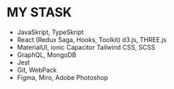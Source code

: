 # MY STASK
 - JavaSkript, TypeSkript
 - React (Redux Saga, Hooks, Toolkit) d3.js, THREE.js
 - MaterialUI, ionic Capacitor Tailwind CSS, SCSS
 - GraphQL, MongoDB
 - Jest
 - Git, WebPack
 - Figma, Miro, Adobe Photoshop
